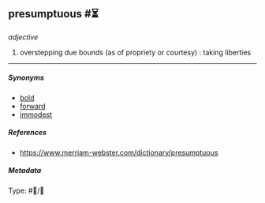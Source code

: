 ## presumptuous  #⏳

*adjective*

1. overstepping due bounds (as of propriety or courtesy) : taking liberties

---

##### Synonyms

* [bold](bold.md)
* [forward](forward.md)
* [immodest](immodest.md)

##### References

* https://www.merriam-webster.com/dictionary/presumptuous

##### Metadata

Type: #💬/💬 

